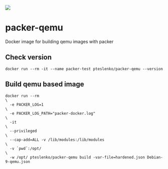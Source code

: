 [![](https://images.microbadger.com/badges/image/pteslenko/packer-qemu.svg)](https://microbadger.com/images/pteslenko/packer-qemu "Get your own image badge on microbadger.com")

# packer-qemu
Docker image for building qemu images with packer

## Check version
    docker run --rm -it --name packer-test pteslenko/packer-qemu --version

## Build qemu based image

    docker run --rm                                                                    \
      -e PACKER_LOG=1                                                                  \
      -e PACKER_LOG_PATH="packer-docker.log"                                           \
      -it                                                                              \
      --privileged                                                                     \
      --cap-add=ALL -v /lib/modules:/lib/modules                                       \
      -v `pwd`:/opt/                                                                   \
      -w /opt/ pteslenko/packer-qemu build -var-file=hardened.json Debian-9-qemu.json
